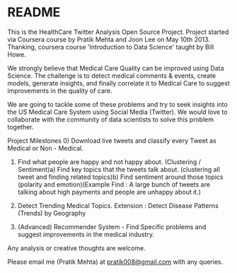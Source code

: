 README
========

This is the HealthCare Twitter Analysis Open Source Project. Project started via Coursera course by Pratik Mehta and Joon Lee on May 10th 2013. Thanking, coursera course 'Introduction to Data Science' taught by Bill Howe.


We strongly believe that Medical Care Quality can be improved using Data Science. The challenge is to detect medical comments & events, create models, generate insights, and finally correlate it to Medical Care to suggest improvements in the quality of care.


We are going to tackle some of these problems and try to seek insights into the US Medical Care System using Social Media (Twitter). We would love to collaborate with the community of data scientists to solve this problem together.


Project Milestones 0) Download live tweets and classify every Tweet as Medical or Non - Medical.

1) Find what people are happy and not happy about. (Clustering / Sentiment)a) Find key topics that the tweets talk about. (clustering all tweet and finding related topics)b) Find sentiment around those topics (polarity and emotion)(Example Find : A large bunch of tweets are talking about high payments and people are unhappy about it.)

2) Detect Trending Medical Topics. Extension : Detect Disease Patterns (Trends) by Geography

3) (Advanced) Recommender System - Find Specific problems and suggest improvements in the medical industry.

Any analysis or creative thoughts are welcome.


Please email me (Pratik Mehta) at pratik008@gmail.com with any queries.
